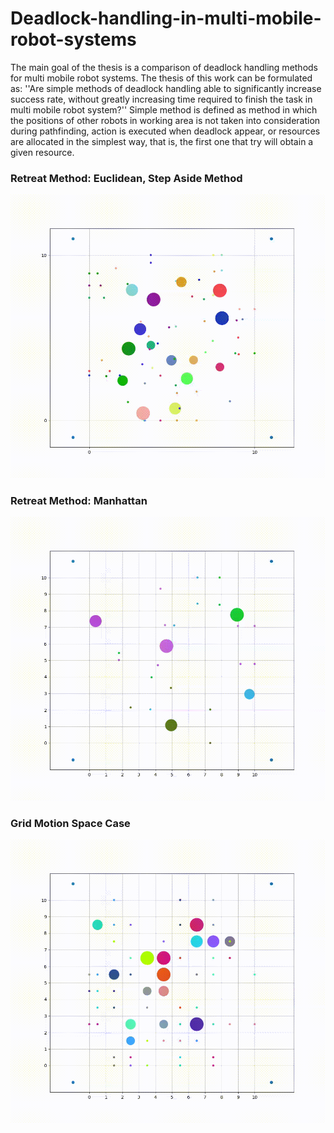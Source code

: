 # Deadlock-handling-in-multi-mobile-robot-systems

The main goal of the thesis is a comparison of deadlock handling methods for multi mobile robot systems. The thesis of this work can be formulated as: ''Are simple methods of deadlock handling able to significantly increase success rate, without greatly increasing time required to finish the task in multi mobile robot system?'' Simple method is defined as method in which the positions of other robots in working area is not taken into consideration during pathfinding, action is executed when deadlock appear, or resources are allocated in the simplest way, that is, the first one that try will obtain a given resource.

### Retreat Method: Euclidean, Step Aside Method
![](readme_files/free_eucl_side_ok.gif)

### Retreat Method: Manhattan
![](readme_files/free_manhattan_1resource_ok.gif)

### Grid Motion Space Case
![](readme_files/grid_side_2ras.gif)